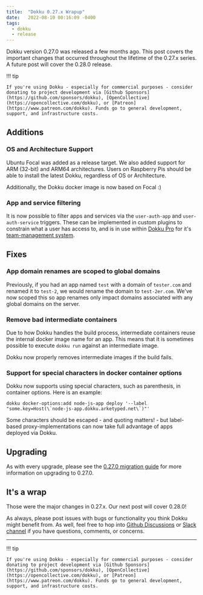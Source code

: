 ```yaml
---
title:  "Dokku 0.27.x Wrapup"
date:   2022-08-10 00:16:09 -0400
tags:
  - dokku
  - release
---
```


Dokku version 0.27.0 was released a few months ago. This post covers the important changes that occurred throughout the lifetime of the 0.27.x series. A future post will cover the 0.28.0 release.

!!! tip

    If you're using Dokku - especially for commercial purposes - consider donating to project development via [Github Sponsors](https://github.com/sponsors/dokku), [OpenCollective](https://opencollective.com/dokku), or [Patreon](https://www.patreon.com/dokku). Funds go to general development, support, and infrastructure costs.

## Additions

### OS and Architecture Support

Ubuntu Focal was added as a release target. We also added support for ARM (32-bit) and ARM64 architectures. Users on Raspberry Pis should be able to install the latest Dokku, regardless of OS or Architecture.

Additionally, the Dokku docker image is now based on Focal :)

### App and service filtering

It is now possible to filter apps and services via the `user-auth-app` and `user-auth-service` triggers. These can be implemented in custom plugins to constrain what a user has access to, and is in use within [Dokku Pro](https://pro.dokku.com) for it's [team-management system](https://pro.dokku.com/docs/features/teams-management/).

## Fixes

### App domain renames are scoped to global domains

Previously, if you had an app named `test` with a domain of `tester.com` and renamed it to `test-2`, we would rename the domain to `test-2er.com`. We've now scoped this so app renames only impact domains associated with any global domains on the server.

### Remove bad intermediate containers

Due to how Dokku handles the build process, intermediate containers reuse the internal docker image name for an app. This means that it is sometimes possible to execute `dokku run` against an intermediate image.

Dokku now properly removes intermediate images if the build fails.

### Support for special characters in docker container options

Dokku now supports using special characters, such as parenthesis, in container options. Here is an example:

```shell
dokku docker-options:add node-js-app deploy '--label "some.key=Host(\`node-js-app.dokku.arketyped.net\`)"'
```

Some characters should be escaped - and quoting matters! - but label-based proxy-implementations can now take full advantage of apps deployed via Dokku.

## Upgrading

As with every upgrade, please see the [0.27.0 migration guide](/docs/appendices/0.27.0-migration-guide.md) for more information on upgrading to 0.27.0.

## It's a wrap

Those were the major changes in 0.27.x. Our next post will cover 0.28.0!

As always, please post issues with bugs or functionality you think Dokku might benefit from. As well, feel free to hop into [Github Discussions](https://github.com/dokku/dokku/discussions) or [Slack channel](https://slack.dokku.com/) if you have questions, comments, or concerns.

---

!!! tip

    If you're using Dokku - especially for commercial purposes - consider donating to project development via [Github Sponsors](https://github.com/sponsors/dokku), [OpenCollective](https://opencollective.com/dokku), or [Patreon](https://www.patreon.com/dokku). Funds go to general development, support, and infrastructure costs.
